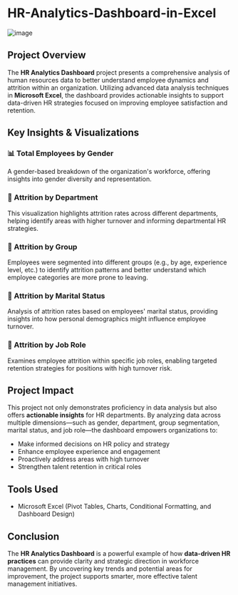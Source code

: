 # HR-Analytics-Dashboard-in-Excel

![image](https://github.com/user-attachments/assets/6061fea8-996a-495e-8e0f-dcd15e9fecdc)


## Project Overview

The **HR Analytics Dashboard** project presents a comprehensive analysis of human resources data to better understand employee dynamics and attrition within an organization. Utilizing advanced data analysis techniques in **Microsoft Excel**, the dashboard provides actionable insights to support data-driven HR strategies focused on improving employee satisfaction and retention.

## Key Insights & Visualizations

### 📊 Total Employees by Gender
A gender-based breakdown of the organization's workforce, offering insights into gender diversity and representation.

### 🏢 Attrition by Department
This visualization highlights attrition rates across different departments, helping identify areas with higher turnover and informing departmental HR strategies.

### 👥 Attrition by Group
Employees were segmented into different groups (e.g., by age, experience level, etc.) to identify attrition patterns and better understand which employee categories are more prone to leaving.

### 💍 Attrition by Marital Status
Analysis of attrition rates based on employees' marital status, providing insights into how personal demographics might influence employee turnover.

### 💼 Attrition by Job Role
Examines employee attrition within specific job roles, enabling targeted retention strategies for positions with high turnover risk.

## Project Impact

This project not only demonstrates proficiency in data analysis but also offers **actionable insights** for HR departments. By analyzing data across multiple dimensions—such as gender, department, group segmentation, marital status, and job role—the dashboard empowers organizations to:

- Make informed decisions on HR policy and strategy
- Enhance employee experience and engagement
- Proactively address areas with high turnover
- Strengthen talent retention in critical roles

## Tools Used
- Microsoft Excel (Pivot Tables, Charts, Conditional Formatting, and Dashboard Design)

## Conclusion

The **HR Analytics Dashboard** is a powerful example of how **data-driven HR practices** can provide clarity and strategic direction in workforce management. By uncovering key trends and potential areas for improvement, the project supports smarter, more effective talent management initiatives.
